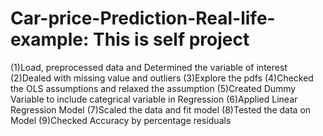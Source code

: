 # Car-price-Prediction-Real-life-example: This is self project 
(1)Load, preprocessed data and Determined the variable of interest 
(2)Dealed with missing value and outliers 
(3)Explore the pdfs 
(4)Checked the OLS assumptions and relaxed the assumption 
(5)Created Dummy Variable to include categrical variable in Regression 
(6)Applied Linear Regression Model 
(7)Scaled the data and fit model 
(8)Tested the data on Model 
(9)Checked Accuracy by percentage residuals

